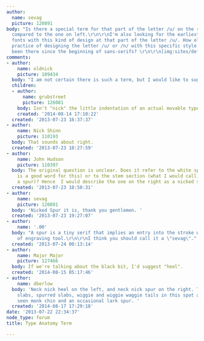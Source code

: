 ```yaml
---
author:
  name: sevag
  picture: 120891
body: "Is there a special term for that part of the letter /u/ on the right(circled)
  compared to the one on left.\r\n\r\nI'm also looking for the earliest examples of
  fonts with this kind of design at that part of the letter /u/. How old could the
  practice of designing the letter /u/ or /n/ with this specific style be or it has
  been there since the beginning of sans-serifs? \r\n\r\n[img:sites/default/files/old-images/u_4599.gif]"
comments:
- author:
    name: oldnick
    picture: 109434
  body: "I am not certain there is such a term, but I would like to suggest \u201Cnick\u201D\u2026"
  children:
  - author:
      name: grubstreet
      picture: 126081
    body: Isn't "nick" the little indentation of an actual movable type?
    created: '2014-08-14 17:10:22'
  created: '2013-07-23 16:37:37'
- author:
    name: Nick Shinn
    picture: 110193
  body: That sounds about right.
  created: '2013-07-23 18:27:59'
- author:
    name: John Hudson
    picture: 110397
  body: The original question is unclear. Does it refer to the white space (yes, nick
    is a good word for this) or to the stem section (what I would call, in both letters,
    a spur)? Hence  I would describe the one on the right as a nicked spur.
  created: '2013-07-23 18:58:31'
- author:
    name: sevag
    picture: 120891
  body: 'Nicked Spur it is, thank you gentlemen. '
  created: '2013-07-23 19:27:07'
- author:
    name: '.00'
  body: "A spur is a tiny serif that implies an entry into the stroke with some sort
    of engraving tool.\r\n\r\nI think you should call it a \"sevag\"."
  created: '2013-07-24 00:13:14'
- author:
    name: Major Major
    picture: 127466
  body: If we're talking about the black bit, I'd suggest "heel".
  created: '2014-08-15 05:17:46'
- author:
    name: dberlow
  body: 'Neck nick heel on the left, and neck nick spur on the right. There are also
    slabs, spurred slabs, wiggie and wiggie waggie tails in this spot as well as rarely
    seen monk chin and an occasional lark spur. '
  created: '2014-08-17 17:29:18'
date: '2013-07-22 22:34:37'
node_type: forum
title: Type Anatomy Term

---
```

